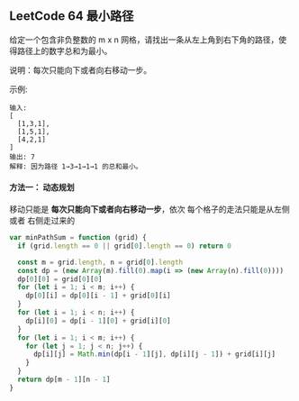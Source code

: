 ## LeetCode 64 最小路径
给定一个包含非负整数的 m x n 网格，请找出一条从左上角到右下角的路径，使得路径上的数字总和为最小。

说明：每次只能向下或者向右移动一步。

示例:

    输入:
    [
      [1,3,1],
      [1,5,1],
      [4,2,1]
    ]
    输出: 7
    解释: 因为路径 1→3→1→1→1 的总和最小。

#### 方法一： 动态规划
移动只能是 **每次只能向下或者向右移动一步**，依次 每个格子的走法只能是从左侧 或者 右侧走过来的

```javascript
var minPathSum = function (grid) {
  if (grid.length == 0 || grid[0].length == 0) return 0

  const m = grid.length, n = grid[0].length
  const dp = (new Array(m).fill(0).map(i => (new Array(n).fill(0))))
  dp[0][0] = grid[0][0]
  for (let i = 1; i < m; i++) {
    dp[0][i] = dp[0][i - 1] + grid[0][i]
  }
  for (let i = 1; i < n; i++) {
    dp[i][0] = dp[i - 1][0] + grid[i][0]
  }
  for (let i = 1; i < m; i++) {
    for (let j = 1; j < n; j++) {
      dp[i][j] = Math.min(dp[i - 1][j], dp[i][j - 1]) + grid[i][j]
    }
  }
  return dp[m - 1][n - 1]
}
```

